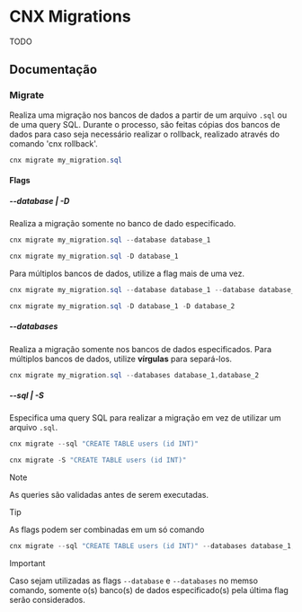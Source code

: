 # CNX Migrations

TODO

## Documentação

### Migrate

Realiza uma migração nos bancos de dados a partir de um arquivo `.sql` ou de uma query SQL. Durante o processo, são feitas cópias dos bancos de dados para caso seja necessário realizar o rollback, realizado através do comando 'cnx rollback'.

```powershell
cnx migrate my_migration.sql
```

#### Flags

##### --database | -D

Realiza a migração somente no banco de dado especificado.

```powershell
cnx migrate my_migration.sql --database database_1

cnx migrate my_migration.sql -D database_1
```

Para múltiplos bancos de dados, utilize a flag mais de uma vez.

```powershell
cnx migrate my_migration.sql --database database_1 --database database_2

cnx migrate my_migration.sql -D database_1 -D database_2
```

##### --databases

Realiza a migração somente nos bancos de dados especificados. Para múltiplos bancos de dados, utilize **vírgulas** para separá-los.

```powershell
cnx migrate my_migration.sql --databases database_1,database_2
```

##### --sql | -S

Especifica uma query SQL para realizar a migração em vez de utilizar um arquivo `.sql`.

```powershell
cnx migrate --sql "CREATE TABLE users (id INT)"

cnx migrate -S "CREATE TABLE users (id INT)"
```

> [!NOTE]
> As queries são validadas antes de serem executadas.

> [!TIP]  
> As flags podem ser combinadas em um só comando
> ```powershell
> cnx migrate --sql "CREATE TABLE users (id INT)" --databases database_1,database_2
> ```

> [!IMPORTANT]
> Caso sejam utilizadas as flags `--database` e `--databases` no memso comando, somente o(s) banco(s) de dados especificado(s) pela última flag serão considerados.
